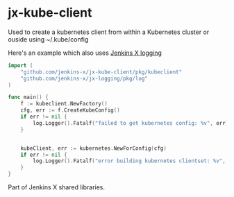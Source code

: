 # jx-kube-client

Used to create a kubernetes client from within a Kubernetes cluster or ouside using ~/.kube/config

Here's an example which also uses [Jenkins X logging](https://github.com/jenkins-x/jx-logging)

```go
import (
    "github.com/jenkins-x/jx-kube-client/pkg/kubeclient"
    "github.com/jenkins-x/jx-logging/pkg/log"
)

func main() {
    f := kubeclient.NewFactory()
    cfg, err := f.CreateKubeConfig()
    if err != nil {
        log.Logger().Fatalf("failed to get kubernetes config: %v", err)
    }


    kubeClient, err := kubernetes.NewForConfig(cfg)
    if err != nil {
        log.Logger().Fatalf("error building kubernetes clientset: %v", err)
    }
}
```


Part of Jenkins X shared libraries.
